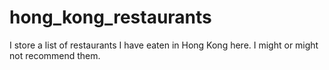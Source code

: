 # hong_kong_restaurants

I store a list of restaurants I have eaten in Hong Kong here. I might or might not recommend them.
